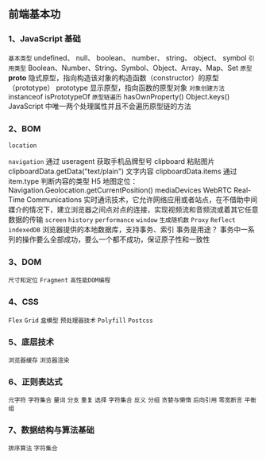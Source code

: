 ## 前端基本功

### 1、JavaScript 基础
  `基本类型`
    undefined、 null、 boolean、 number、 string、 object、 symbol
  `引用类型`
    Boolean、Number、String、Symbol、Object、Array、Map、Set
  `原型`
    __proto__ 隐式原型，指向构造该对象的构造函数（constructor）的原型（prototype）
    prototype 显示原型，指向函数的原型对象
  `对象创建方法`
    instanceof
    isPrototypeOf
  `原型链遍历`
    hasOwnProperty()
    Object.keys()
    JavaScript 中唯一两个处理属性并且不会遍历原型链的方法
### 2、BOM
  `location`

  `navigation`
    通过 useragent 获取手机品牌型号
    clipboard 粘贴图片
    clipboardData.getData("text/plain") 文字内容
    clipboardData.items 通过item.type 判断内容的类型
    H5 地图定位：Navigation.Geolocation.getCurrentPosition()
    mediaDevices WebRTC Real-Time Communications
    实时通讯技术，它允许网络应用或者站点，在不借助中间媒介的情况下，建立浏览器之间点对点的连接，实现视频流和音频流或着其它任意数据的传输
  `screen`
  `history`
  `performance`
  `window`
  `生成随机数`
  `Proxy`
  `Reflect`
  `indexedDB`
    浏览器提供的本地数据库，支持事务、索引
    事务是用途？
    事务中一系列的操作要么全部成功，要么一个都不成功，保证原子性和一致性
### 3、DOM

  `尺寸和定位`
  `Fragment`
  `高性能DOM编程`
 
### 4、CSS
  `Flex`
  `Grid`
  `盒模型`
  `预处理器技术`
  `Polyfill`
  `Postcss`

### 5、底层技术
  `浏览器缓存`
  `浏览器渲染`

### 6、正则表达式
  `元字符`
  `字符集合`
  `量词`
  `分支`
  `重复`
  `选择`
  `字符集合`
  `反义`
  `分组`
  `贪婪与懒惰`
  `后向引用`
  `零宽断言`
  `平衡组`
### 7、数据结构与算法基础
  `排序算法`
  `字符集合`